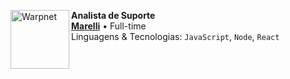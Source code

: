 [<img align="left" height="94px" width="94px" alt="Warpnet" src="https://www.marelli.com/content/experience-fragments/marelli/en/site/footer/master/_jcr_content/root/footer_v2_copy/logo.coreimg.svg/1717166889182/fe9ec73ff2da4fbc0c05.svg"/>](https://www.marelli.com/)

**Analista de Suporte** \
[**Marelli**](https://www.marelli.com/) • Full-time \
Linguagens & Tecnologias: `JavaScript`, `Node`, `React`\
<br/>
